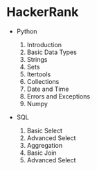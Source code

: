 # HackerRank

- Python
    01. Introduction
    02. Basic Data Types
    03. Strings
    04. Sets
    06. Itertools
    07. Collections
    08. Date and Time
    09. Errors and Exceptions
    16. Numpy
    
- SQL
    01. Basic Select
    02. Advanced Select
    03. Aggregation
    04. Basic Join
    05. Advanced Select